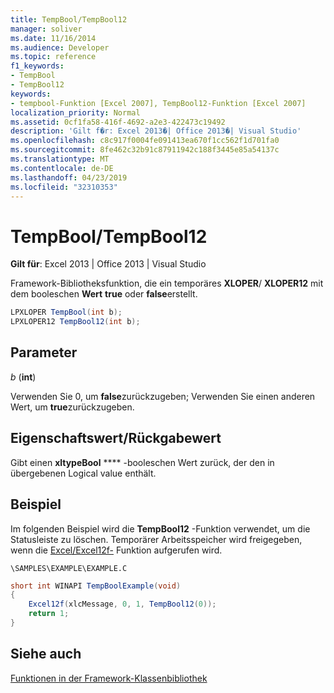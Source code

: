 ```yaml
---
title: TempBool/TempBool12
manager: soliver
ms.date: 11/16/2014
ms.audience: Developer
ms.topic: reference
f1_keywords:
- TempBool
- TempBool12
keywords:
- tempbool-Funktion [Excel 2007], TempBool12-Funktion [Excel 2007]
localization_priority: Normal
ms.assetid: 0cf1fa58-416f-4692-a2e3-422473c19492
description: 'Gilt f�r: Excel 2013�| Office 2013�| Visual Studio'
ms.openlocfilehash: c8c917f0004fe091413ea670f1cc562f1d701fa0
ms.sourcegitcommit: 8fe462c32b91c87911942c188f3445e85a54137c
ms.translationtype: MT
ms.contentlocale: de-DE
ms.lasthandoff: 04/23/2019
ms.locfileid: "32310353"
---
```

# <a name="tempbooltempbool12"></a>TempBool/TempBool12

 **Gilt für**: Excel 2013 | Office 2013 | Visual Studio 
  
Framework-Bibliotheksfunktion, die ein temporäres **XLOPER**/ **XLOPER12** mit dem booleschen **Wert** **true** oder **false**erstellt.
  
```cs
LPXLOPER TempBool(int b);
LPXLOPER12 TempBool12(int b);
```

## <a name="parameters"></a>Parameter

 _b_ (**int**)
  
Verwenden Sie 0, um **false**zurückzugeben; Verwenden Sie einen anderen Wert, um **true**zurückzugeben.
  
## <a name="property-valuereturn-value"></a>Eigenschaftswert/Rückgabewert

Gibt einen **xltypeBool** **** -booleschen Wert zurück, der den in übergebenen Logical value enthält. 
  
## <a name="example"></a>Beispiel

Im folgenden Beispiel wird die **TempBool12** -Funktion verwendet, um die Statusleiste zu löschen. Temporärer Arbeitsspeicher wird freigegeben, wenn die [Excel/Excel12f-](excel-excel12f.md) Funktion aufgerufen wird. 
  
 `\SAMPLES\EXAMPLE\EXAMPLE.C`
  
```cs
short int WINAPI TempBoolExample(void)
{
    Excel12f(xlcMessage, 0, 1, TempBool12(0));
    return 1;
}
```

## <a name="see-also"></a>Siehe auch



[Funktionen in der Framework-Klassenbibliothek](functions-in-the-framework-library.md)

